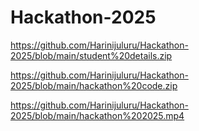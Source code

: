 # Hackathon-2025
https://github.com/Harinijuluru/Hackathon-2025/blob/main/student%20details.zip

https://github.com/Harinijuluru/Hackathon-2025/blob/main/hackathon%20code.zip

https://github.com/Harinijuluru/Hackathon-2025/blob/main/hackathon%202025.mp4

